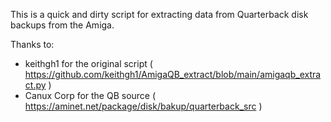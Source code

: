 This is a quick and dirty script for extracting data from Quarterback disk backups from the Amiga.

Thanks to:
- keithgh1 for the original script ( https://github.com/keithgh1/AmigaQB_extract/blob/main/amigaqb_extract.py )
- Canux Corp for the QB source ( https://aminet.net/package/disk/bakup/quarterback_src )

